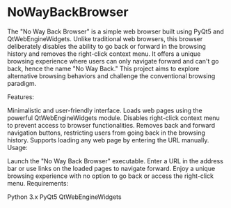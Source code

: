 # NoWayBackBrowser
The "No Way Back Browser" is a simple web browser built using PyQt5 and QtWebEngineWidgets. Unlike traditional web browsers, this browser deliberately disables the ability to go back or forward in the browsing history and removes the right-click context menu. It offers a unique browsing experience where users can only navigate forward and can't go back, hence the name "No Way Back." This project aims to explore alternative browsing behaviors and challenge the conventional browsing paradigm.

Features:

Minimalistic and user-friendly interface.
Loads web pages using the powerful QtWebEngineWidgets module.
Disables right-click context menu to prevent access to browser functionalities.
Removes back and forward navigation buttons, restricting users from going back in the browsing history.
Supports loading any web page by entering the URL manually.
Usage:

Launch the "No Way Back Browser" executable.
Enter a URL in the address bar or use links on the loaded pages to navigate forward.
Enjoy a unique browsing experience with no option to go back or access the right-click menu.
Requirements:

Python 3.x
PyQt5
QtWebEngineWidgets

